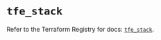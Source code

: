 # `tfe_stack`

Refer to the Terraform Registry for docs: [`tfe_stack`](https://registry.terraform.io/providers/hashicorp/tfe/0.65.2/docs/resources/stack).
